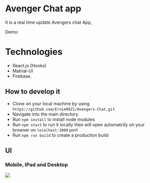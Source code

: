 # Avenger Chat app

It is a real time update Avengers chat App,

Demo: 

# Technologies
- React.js (Hooks)
-  Matrial-UI
- Firebase.

## How to develop it

- Clone on your local machine by using `https://github.com/Ernie0921/Avengers-Chat.git`
- Navigate into the main directory
- Run `npm install` to install node modules
- Run `npm start` to run it locally then will open automatclly on your browser on `localhost:3000` port
- Run `npm run build` to create a production build

## UI
### Mobile, IPad and Desktop
![](./public/avenger-chat.gif)

